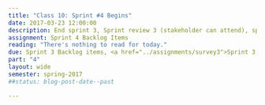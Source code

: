 ```yaml
---
title: "Class 10: Sprint #4 Begins"
date: 2017-03-23 12:00:00
description: End sprint 3, Sprint review 3 (stakeholder can attend), sprint retrospective 3, Begin Sprint 4, Sprint Planning 4
assignment: Sprint 4 Backlog Items
reading: "There's nothing to read for today."
due: Sprint 3 Backlog items, <a href="../assignments/survey3">Sprint 3 Retrospective Survey</a>
part: "4"
layout: wide
semester: spring-2017
##status: blog-post-date--past

---
```


